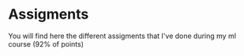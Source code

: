 # Assigments

You will find here the different assigments that I've done during my ml course (92% of points)
